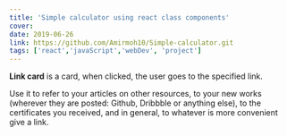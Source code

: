 ```yaml
---
title: 'Simple calculator using react class components'
cover: 
date: 2019-06-26
link: https://github.com/Amirmoh10/Simple-calculator.git
tags: ['react','javaScript','webDev', 'project']
---
```


**Link card** is a card, when clicked, the user goes to the specified link.

Use it to refer to your articles on other resources, to your new works (wherever they are posted: Github, Dribbble or anything else), to the certificates you received, and in general, to whatever is more convenient give a link.
